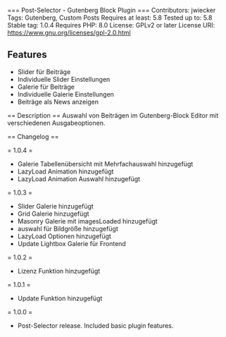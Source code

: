 === Post-Selector - Gutenberg Block Plugin ===
Contributors: jwiecker
Tags: Gutenberg, Custom Posts
Requires at least: 5.8
Tested up to: 5.8
Stable tag: 1.0.4
Requires PHP: 8.0
License: GPLv2 or later
License URI: https://www.gnu.org/licenses/gpl-2.0.html

## Features
* Slider für Beiträge
* Individuelle Slider Einstellungen
* Galerie für Beiträge
* Individuelle Galerie Einstellungen
* Beiträge als News anzeigen

== Description ==
Auswahl von Beiträgen im Gutenberg-Block Editor mit verschiedenen Ausgabeoptionen.

== Changelog ==

= 1.0.4 =
* Galerie Tabellenübersicht mit Mehrfachauswahl hinzugefügt
* LazyLoad Animation hinzugefügt
* LazyLoad Animation Auswahl hinzugefügt

= 1.0.3 =
* Slider Galerie hinzugefügt
* Grid Galerie hinzugefügt
* Masonry Galerie mit imagesLoaded hinzugefügt
* auswahl für Bildgröße hinzugefügt
* LazyLoad Optionen hinzugefügt
* Update Lightbox Galerie für Frontend

= 1.0.2 =
* Lizenz Funktion hinzugefügt

= 1.0.1 =
* Update Funktion hinzugefügt

= 1.0.0 =
* Post-Selector release. Included basic plugin features.

